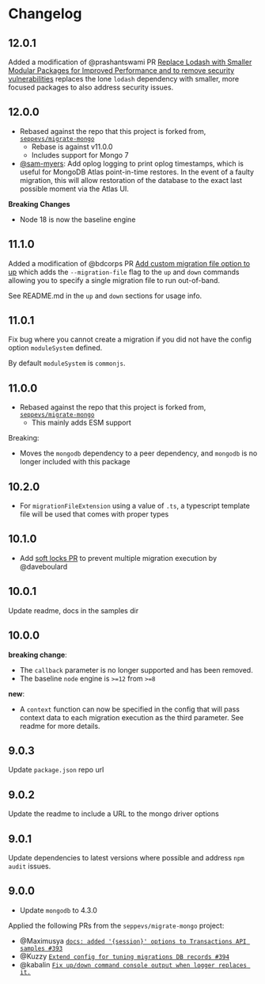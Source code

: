 # Changelog

## 12.0.1

Added a modification of @prashantswami PR [Replace Lodash with Smaller Modular Packages for Improved Performance and to remove security vulnerabilities](https://github.com/seppevs/migrate-mongo/pull/447) replaces the lone `lodash` dependency with smaller, more focused packages
 to also address security issues.

## 12.0.0

- Rebased against the repo that this project is forked from, [`seppevs/migrate-mongo`](migrate-mongo)
  * Rebase is against v11.0.0
  * Includes support for Mongo 7
- [@sam-myers](https://github.com/sam-myers): Add oplog logging to print oplog timestamps, which is useful for MongoDB Atlas point-in-time restores. In the event of a faulty migration, this will allow restoration of the database to the exact last possible moment via the Atlas UI.

**Breaking Changes**

- Node 18 is now the baseline engine

## 11.1.0

Added a modification of @bdcorps PR [Add custom migration file option to up](https://github.com/seppevs/migrate-mongo/pull/251) which adds the `--migration-file`
flag to the `up` and `down` commands allowing you to specify a single migration file to run out-of-band.

See README.md in the `up` and `down` sections for usage info.

## 11.0.1

Fix bug where you cannot create a migration if you did not have the config option `moduleSystem` defined.

By default `moduleSystem` is `commonjs`.

## 11.0.0

- Rebased against the repo that this project is forked from, [`seppevs/migrate-mongo`](https://github.com/seppevs/migrate-mongo)
  * This mainly adds ESM support

Breaking:

- Moves the `mongodb` dependency to a peer dependency, and `mongodb` is no longer included with this package

## 10.2.0

- For `migrationFileExtension` using a value of `.ts`, a typescript template file will be used that comes with proper types

## 10.1.0

- Add [soft locks PR](https://github.com/seppevs/migrate-mongo/pull/262) to prevent multiple migration execution by @daveboulard

## 10.0.1

Update readme, docs in the samples dir

## 10.0.0

**breaking change**: 

- The `callback` parameter is no longer supported and has been removed.
- The baseline `node` engine is `>=12` from `>=8`

**new**: 

- A `context` function can now be specified in the config that will pass context 
data to each migration execution as the third parameter. See readme for more details.

## 9.0.3

Update `package.json` repo url

## 9.0.2

Update the readme to include a URL to the mongo driver options

## 9.0.1

Update dependencies to latest versions where possible and address `npm audit` issues.

## 9.0.0

- Update `mongodb` to 4.3.0

Applied the following PRs from the `seppevs/migrate-mongo` project:

- @Maximusya [`docs: added '{session}' options to Transactions API samples #393`](https://github.com/seppevs/migrate-mongo/pull/393)
- @Kuzzy [`Extend config for tuning migrations DB records #394`](https://github.com/seppevs/migrate-mongo/pull/394)
- @kabalin [`Fix up/down command console output when logger replaces it.`](https://github.com/seppevs/migrate-mongo/pull/365)
